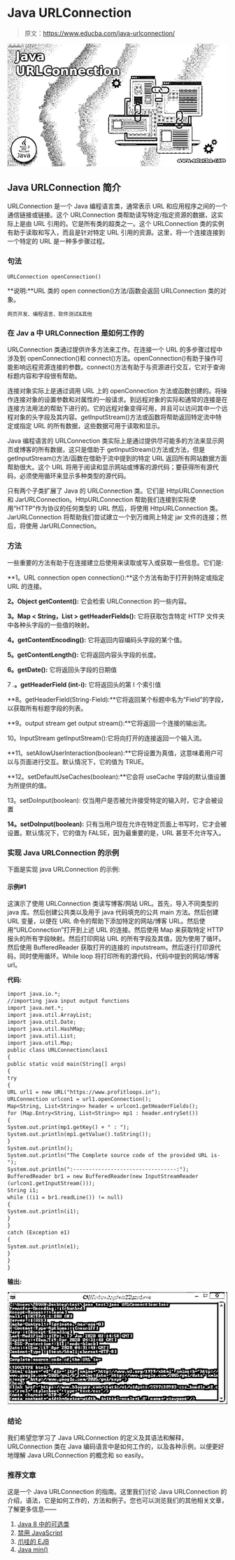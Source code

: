 # Java URLConnection

> 原文：<https://www.educba.com/java-urlconnection/>

![Java URLConnection](img/93ea4523514dede20e46318efd8f3f49.png)



## Java URLConnection 简介

URLConnection 是一个 Java 编程语言类，通常表示 URL 和应用程序之间的一个通信链接或链接。这个 URLConnection 类帮助读写特定/指定资源的数据，这实际上是由 URL 引用的。它是所有类的超类之一。这个 URLConnection 类的实例有助于读取和写入，而且是针对特定 URL 引用的资源。这里，将一个连接连接到一个特定的 URL 是一种多步骤过程。

### 句法

```
URLConnection openConnection()
```

**说明:**URL 类的 open connection()方法/函数会返回 URLConnection 类的对象。

<small>网页开发、编程语言、软件测试&其他</small>

### 在 Jav **a** 中 URLConnection 是如何工作的

URLConnection 类通过提供许多方法来工作。在连接一个 URL 的多步骤过程中涉及到 openConnection()和 connect()方法。openConnection()有助于操作可能影响远程资源连接的参数。connect()方法有助于与资源进行交互，它对于查询标题内容和字段很有帮助。

连接对象实际上是通过调用 URL 上的 openConnection 方法或函数创建的。将操作连接对象的设置参数和对属性的一般请求。到远程对象的实际和通常的连接是在连接方法用法的帮助下进行的。它的远程对象变得可用，并且可以访问其中一个远程对象的头字段及其内容。getInputStream()方法或函数将帮助返回特定流中特定或指定 URL 的所有数据，这些数据可用于读取和显示。

Java 编程语言的 URLConnection 类实际上是通过提供尽可能多的方法来显示网页或博客的所有数据，这只是借助于 getInputStream()方法或方法，但是 getInputStream()方法/函数在借助于流中提到的特定 URL 返回所有网站数据方面帮助很大。这个 URL 将用于阅读和显示网站或博客的源代码；要获得所有源代码，必须使用循环来显示多种类型的源代码。

只有两个子类扩展了 Java 的 URLConnection 类。它们是 HttpURLConnection 和 JarURLConnection。HttpURLConnection 帮助我们连接到实际使用“HTTP”作为协议的任何类型的 URL 然后，将使用 HttpURLConnection 类。JarURLConnection 将帮助我们尝试建立一个到万维网上特定 jar 文件的连接；然后，将使用 JarURLConnection。

### 方法

一些重要的方法有助于在连接建立后使用来读取或写入或获取一些信息。它们是:

**1。URL connection open connection():**这个方法有助于打开到特定或指定 URL 的连接。

**2。Object getContent():** 它会检索 URLConnection 的一些内容。

**3。Map < String，List > getHeaderFields():** 它将获取包含特定 HTTP 文件夹中各种头字段的一些值的映射。

**4。getContentEncoding():** 它将返回内容编码头字段的某个值。

**5。getContentLength():** 它将返回内容头字段的长度。

**6。getDate():** 它将返回头字段的日期值

7 .**。getHeaderField (int-i):** 它将返回头的第 I 个索引值

**8。getHeaderField(String-Field):**它将返回某个标题中名为“Field”的字段，以获取所有标题字段的列表。

**9。output stream get output stream():**它将返回一个连接的输出流。

10。InputStream getInputStream():它将向打开的连接返回一个输入流。

**11。setAllowUserInteraction(boolean):**它将设置为真值，这意味着用户可以与页面进行交互。默认情况下，它的值为 TRUE。

**12。setDefaultUseCaches(boolean):**它会将 useCache 字段的默认值设置为所提供的值。

13。setDoInput(boolean): 仅当用户是否被允许接受特定的输入时，它才会被设置

**14。setDoInput(boolean):** 只有当用户现在允许在特定页面上书写时，它才会被设置。默认情况下，它的值为 FALSE，因为最重要的是，URL 甚至不允许写入。

### 实现 Java URLConnection 的示例

下面是实现 java URLConnection 的示例:

#### 示例#1

这演示了使用 URLConnection 类读写博客/网站 URL。首先，导入不同类型的 java 库。然后创建公共类以及用于 java 代码填充的公共 main 方法。然后创建 URL 变量，以便在 URL 命令的帮助下添加特定的网站/博客 URL。然后使用“URLConnection”打开到上述 URL 的连接。然后使用 Map 来获取特定 HTTP 报头的所有字段映射。然后打印网站 URL 的所有字段及其值，因为使用了循环。然后使用 BufferedReader 获取打开的连接的 inputstream。然后逐行打印源代码，同时使用循环。While loop 将打印所有的源代码，代码中提到的网站/博客 url。

**代码:**

```
import java.io.*;
//importing java input output functions
import java.net.*;
import java.util.ArrayList;
import java.util.Date;
import java.util.HashMap;
import java.util.List;
import java.util.Map;
public class URLConnectionclass1
{
public static void main(String[] args)
{
try
{
URL url1 = new URL("https://www.profitloops.in");
URLConnection urlcon1 = url1.openConnection();
Map<String, List<String>> header = urlcon1.getHeaderFields();
for (Map.Entry<String, List<String>> mp1 : header.entrySet())
{
System.out.print(mp1.getKey() + " : ");
System.out.println(mp1.getValue().toString());
}
System.out.println();
System.out.println("The Complete source code of the provided URL is-");
System.out.println(":---------------------------------:");
BufferedReader br1 = new BufferedReader(new InputStreamReader
(urlcon1.getInputStream()));
String i1;
while ((i1 = br1.readLine()) != null)
{
System.out.println(i1);
}
}
catch (Exception e1)
{
System.out.println(e1);
}
}
}
```

**输出:**

![Java URLConnection1](img/96b236dd18510e1bfdb4530d33b8df80.png)



### 结论

我们希望您学习了 Java URLConnection 的定义及其语法和解释，URLConnection 类在 Java 编码语言中是如何工作的，以及各种示例，以便更好地理解 Java URLConnection 的概念和 so easily。

### 推荐文章

这是一个 Java URLConnection 的指南。这里我们讨论 Java URLConnection 的介绍，语法，它是如何工作的，方法和例子。您也可以浏览我们的其他相关文章，了解更多信息——

1.  [Java 8 中的可选类](https://www.educba.com/optional-class-in-java-8/)
2.  [禁用 JavaScript](https://www.educba.com/disable-javascript/)
3.  [爪哇的 EJB](https://www.educba.com/ejb-in-java/)
4.  [Java min()](https://www.educba.com/java-min/)





